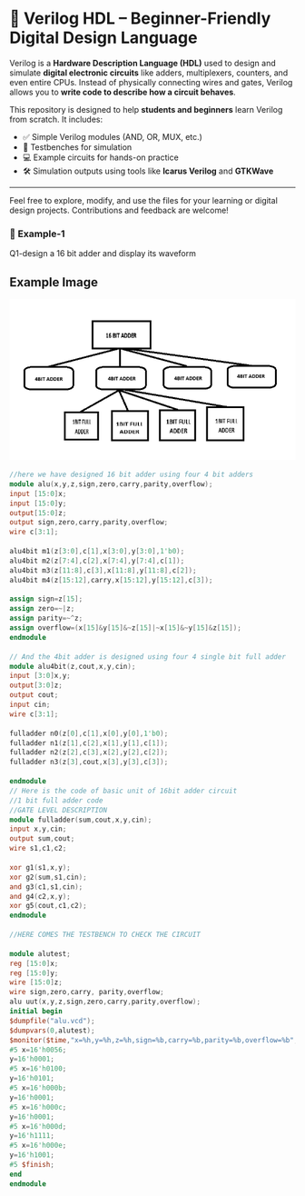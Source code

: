 # 📘 Verilog HDL – Beginner-Friendly Digital Design Language

Verilog is a **Hardware Description Language (HDL)** used to design and simulate **digital electronic circuits** like adders, multiplexers, counters, and even entire CPUs. Instead of physically connecting wires and gates, Verilog allows you to **write code to describe how a circuit behaves**.

This repository is designed to help **students and beginners** learn Verilog from scratch. It includes:

- ✅ Simple Verilog modules (AND, OR, MUX, etc.)
- 🧪 Testbenches for simulation
- 💻 Example circuits for hands-on practice
- 🛠️ Simulation outputs using tools like **Icarus Verilog** and **GTKWave**

---

Feel free to explore, modify, and use the files for your learning or digital design projects. Contributions and feedback are welcome!


### 🧾 Example-1
Q1-design a 16 bit adder and display its waveform
## Example Image

![Circuit Diagram](https://github.com/KMBABU-SPARK/VLSI-Master/blob/523ca55183cfbf5de04d33f772e4e9ba373d9639/topic1/16BITADDER.png)


```verilog
//here we have designed 16 bit adder using four 4 bit adders
module alu(x,y,z,sign,zero,carry,parity,overflow);
input [15:0]x;
input [15:0]y;
output[15:0]z;
output sign,zero,carry,parity,overflow;
wire c[3:1];

alu4bit m1(z[3:0],c[1],x[3:0],y[3:0],1'b0);
alu4bit m2(z[7:4],c[2],x[7:4],y[7:4],c[1]);
alu4bit m3(z[11:8],c[3],x[11:8],y[11:8],c[2]);
alu4bit m4(z[15:12],carry,x[15:12],y[15:12],c[3]);

assign sign=z[15];
assign zero=~|z;
assign parity=~^z;
assign overflow=(x[15]&y[15]&~z[15]|~x[15]&~y[15]&z[15]);
endmodule

// And the 4bit adder is designed using four 4 single bit full adder
module alu4bit(z,cout,x,y,cin);
input [3:0]x,y;
output[3:0]z;
output cout;
input cin;
wire c[3:1];

fulladder n0(z[0],c[1],x[0],y[0],1'b0);
fulladder n1(z[1],c[2],x[1],y[1],c[1]);
fulladder n2(z[2],c[3],x[2],y[2],c[2]);
fulladder n3(z[3],cout,x[3],y[3],c[3]);

endmodule
// Here is the code of basic unit of 16bit adder circuit
//1 bit full adder code
//GATE LEVEL DESCRIPTION 
module fulladder(sum,cout,x,y,cin);
input x,y,cin;
output sum,cout;
wire s1,c1,c2;

xor g1(s1,x,y);
xor g2(sum,s1,cin);
and g3(c1,s1,cin);
and g4(c2,x,y);
xor g5(cout,c1,c2);
endmodule

//HERE COMES THE TESTBENCH TO CHECK THE CIRCUIT

module alutest;
reg [15:0]x;
reg [15:0]y;
wire [15:0]z;
wire sign,zero,carry, parity,overflow;
alu uut(x,y,z,sign,zero,carry,parity,overflow);
initial begin
$dumpfile("alu.vcd");
$dumpvars(0,alutest);
$monitor($time,"x=%h,y=%h,z=%h,sign=%b,carry=%b,parity=%b,overflow=%b",x,y,z,sign,carry,parity,overflow);
#5 x=16'h0056;
y=16'h0001;
#5 x=16'h0100;
y=16'h0101;
#5 x=16'h000b;
y=16'h0001;
#5 x=16'h000c;
y=16'h0001;
#5 x=16'h000d;
y=16'h1111;
#5 x=16'h000e;
y=16'h1001;
#5 $finish;
end
endmodule

